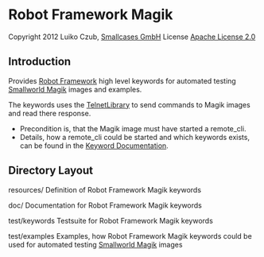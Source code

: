 Robot Framework Magik
=====================

Copyright 2012 Luiko Czub, [Smallcases GmbH]
License [Apache License 2.0]

Introduction
------------

Provides [Robot Framework] high level keywords for automated testing [Smallworld Magik] images and examples.

The keywords uses the [TelnetLibrary] to send commands to Magik images and read there response. 
* Precondition is, that the Magik image must have started a remote_cli.
* Details, how a remote_cli could be started and which keywords exists, can be found in the [Keyword Documentation].

Directory Layout
----------------

resources/
    Definition of Robot Framework Magik keywords

doc/
    Documentation for Robot Framework Magik keywords

test/keywords
    Testsuite for Robot Framework Magik keywords

test/examples
    Examples, how Robot Framework Magik keywords could be used for automated testing [Smallworld Magik] images


[Smallcases GmbH]: http://www.smallcases.de
[Apache License 2.0]: http://www.apache.org/licenses/LICENSE-2.0
[Robot Framework]: http://code.google.com/p/robotframework
[Smallworld Magik]: https://en.wikipedia.org/wiki/Magik_%28programming_language%29
[TelnetLibrary]: http://code.google.com/p/robotframework/wiki/TelnetLibrary
[Keyword Documentation]: doc/robot_magik_base.html